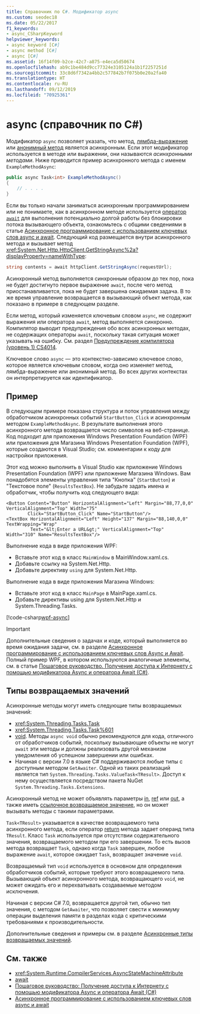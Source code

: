 ```yaml
---
title: Справочник по C#. Модификатор async
ms.custom: seodec18
ms.date: 05/22/2017
f1_keywords:
- async_CSharpKeyword
helpviewer_keywords:
- async keyword [C#]
- async method [C#]
- async [C#]
ms.assetid: 16f14f09-b2ce-42c7-a875-e4eca5d50674
ms.openlocfilehash: ab9c1be484d9cc77324e3105124a1b1f2257251d
ms.sourcegitcommit: 33c8d6f7342a4bb2c577842b7f075b0e20a2fa40
ms.translationtype: HT
ms.contentlocale: ru-RU
ms.lasthandoff: 09/12/2019
ms.locfileid: "70925361"
---
```

# <a name="async-c-reference"></a>async (справочник по C#)

Модификатор `async` позволяет указать, что метод, [лямбда-выражение](../../programming-guide/statements-expressions-operators/lambda-expressions.md) или [анонимный метод](../operators/delegate-operator.md) является асинхронным. Если этот модификатор используется в методе или выражении, они называются *асинхронными методами*. Ниже приводится пример асинхронного метода с именем `ExampleMethodAsync`:
  
```csharp  
public async Task<int> ExampleMethodAsync()  
{  
    // . . . .  
}  
```  

Если вы только начали заниматься асинхронным программированием или не понимаете, как в асинхронном методе используется [оператор `await`](../operators/await.md) для выполнения потенциально долгой работы без блокировки потока вызывающего объекта, ознакомьтесь с общими сведениями в статье [Асинхронное программирование с использованием ключевых слов async и await](../../programming-guide/concepts/async/index.md). Следующий код размещается внутри асинхронного метода и вызывает метод <xref:System.Net.Http.HttpClient.GetStringAsync%2a?displayProperty=nameWithType>:
  
```csharp  
string contents = await httpClient.GetStringAsync(requestUrl);  
```  
  
Асинхронный метод выполняется синхронным образом до тех пор, пока не будет достигнуто первое выражение `await`, после чего метод приостанавливается, пока не будет завершена ожидаемая задача. В то же время управление возвращается в вызывающий объект метода, как показано в примере в следующем разделе.  
  
Если метод, который изменяется ключевым словом `async`, не содержит выражения или оператора `await`, метод выполняется синхронно. Компилятор выводит предупреждения обо всех асинхронных методах, не содержащих операторы `await`, поскольку такая ситуация может указывать на ошибку. См. раздел [Предупреждение компилятора (уровень 1) CS4014](../compiler-messages/cs4014.md).  
  
 Ключевое слово `async` — это контекстно-зависимо ключевое слово, которое является ключевым словом, когда оно изменяет метод, лямбда-выражение или анонимный метод. Во всех других контекстах он интерпретируется как идентификатор.  
  
## <a name="example"></a>Пример  
В следующем примере показана структура и поток управления между обработчиком асинхронных событий `StartButton_Click` и асинхронным методом `ExampleMethodAsync`. В результате выполнения этого асинхронного метода возвращается число символов на веб-странице. Код подходит для приложения Windows Presentation Foundation (WPF) или приложения для Магазина Windows Presentation Foundation (WPF), которые создаются в Visual Studio; см. комментарии к коду для настройки приложения.  

Этот код можно выполнить в Visual Studio как приложение Windows Presentation Foundation (WPF) или приложение Магазина Windows. Вам понадобятся элементы управления типа "Кнопка" (`StartButton`) и "Текстовое поле" (`ResultsTextBox`). Не забудьте задать имена и обработчик, чтобы получить код следующего вида:  

```xaml
<Button Content="Button" HorizontalAlignment="Left" Margin="88,77,0,0" VerticalAlignment="Top" Width="75"  
        Click="StartButton_Click" Name="StartButton"/>  
<TextBox HorizontalAlignment="Left" Height="137" Margin="88,140,0,0" TextWrapping="Wrap"   
         Text="&lt;Enter a URL&gt;" VerticalAlignment="Top" Width="310" Name="ResultsTextBox"/>  
```
  
Выполнение кода в виде приложения WPF:  

- Вставьте этот код в класс `MainWindow` в MainWindow.xaml.cs.  
- Добавьте ссылку на System.Net.Http.  
- Добавьте директиву `using` для System.Net.Http.  
  
Выполнение кода в виде приложения Магазина Windows:  

- Вставьте этот код в класс `MainPage` в MainPage.xaml.cs.  
- Добавьте директивы using для System.Net.Http и System.Threading.Tasks.  
  
[!code-csharp[wpf-async](../../../../samples/snippets/csharp/language-reference/keywords/async/wpf/mainwindow.xaml.cs#1)]
  
> [!IMPORTANT]
> Дополнительные сведения о задачах и коде, который выполняется во время ожидания задачи, см. в разделе [Асинхронное программирование с использованием ключевых слов Async и Await](../../programming-guide/concepts/async/index.md). Полный пример WPF, в котором используются аналогичные элементы, см. в статье [Пошаговое руководство. Получение доступа к Интернету с помощью модификатора Async и оператора Await (C#)](../../programming-guide/concepts/async/walkthrough-accessing-the-web-by-using-async-and-await.md).  
  
## <a name="return-types"></a>Типы возвращаемых значений  
Асинхронные методы могут иметь следующие типы возвращаемых значений:

- <xref:System.Threading.Tasks.Task>
- <xref:System.Threading.Tasks.Task%601>
- [void](./void.md). Методы `async void` обычно рекомендуются для кода, отличного от обработчиков событий, поскольку вызывающие объекты не могут `await` эти методы и должны реализовать другой механизм уведомления об успешном завершении или ошибках.
- Начиная с версии 7.0 в языке C# поддерживаются любые типы с доступным методом `GetAwaiter`. Одной из таких реализаций является тип `System.Threading.Tasks.ValueTask<TResult>`. Доступ к нему осуществляется посредством пакета NuGet `System.Threading.Tasks.Extensions`. 

Асинхронный метод не может объявлять параметры [in](./in-parameter-modifier.md), [ref](./ref.md) или [out](./out-parameter-modifier.md), а также иметь [ссылочное возвращаемое значение](../../programming-guide/classes-and-structs/ref-returns.md), но он может вызывать методы с такими параметрами.  
  
`Task<TResult>` указывается в качестве возвращаемого типа асинхронного метода, если оператор [return](./return.md) метода задает операнд типа `TResult`. Класс `Task` используется при отсутствии содержательного значения, возвращаемого методом при его завершении. То есть вызов метода возвращает `Task`, однако когда `Task` завершен, любое выражение `await`, которое ожидает `Task`, возвращает значение `void`.  
  
Возвращаемый тип `void` используется в основном для определения обработчиков событий, которые требуют этого возвращаемого типа. Вызывающий объект асинхронного метода, возвращающего `void`, не может ожидать его и перехватывать создаваемые методом исключения.  

Начиная с версии C# 7.0, возвращается другой тип, обычно тип значения, с методом `GetAwaiter`, что позволяет свести к минимуму операции выделения памяти в разделах кода с критическими требованиями к производительности. 

Дополнительные сведения и примеры см. в разделе [Асинхронные типы возвращаемых значений](../../programming-guide/concepts/async/async-return-types.md).  
  
## <a name="see-also"></a>См. также

- <xref:System.Runtime.CompilerServices.AsyncStateMachineAttribute>
- [await](../operators/await.md)
- [Пошаговое руководство: Получение доступа к Интернету с помощью модификатора Async и оператора Await (C#)](../../programming-guide/concepts/async/walkthrough-accessing-the-web-by-using-async-and-await.md)
- [Асинхронное программирование с использованием ключевых слов async и await](../../programming-guide/concepts/async/index.md)
